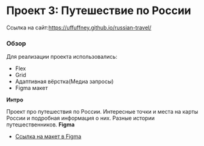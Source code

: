 # Проект 3: Путешествие по России
Ссылка на сайт:https://uffuffney.github.io/russian-travel/
### Обзор
Для реализации проекта использовались:
* Flex
* Grid
* Адаптивная вёрстка(Медиа запросы)
* Figma макет 

**Интро**

Проект про путешествия по России. Интересные точки и места на карты России и подробная информация о них. Разные истории путешественников.
**Figma**

* [Ссылка на макет в Figma](https://www.figma.com/file/5S2WSbEFL6awjVWJ0NWL8Q/Sprint-3_-Russia-_-desktop-mobile?node-id=28503%3A0)

